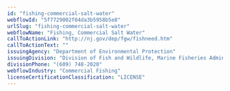 ```yaml
---
id: "fishing-commercial-salt-water"
webflowId: "5f7729002f04da3b5958b5e8"
urlSlug: "fishing-commercial-salt-water"
webflowName: "Fishing, Commercial Salt Water"
callToActionLink: "http://nj.gov/dep/fgw/fishneed.htm"
callToActionText: ""
issuingAgency: "Department of Environmental Protection"
issuingDivision: "Division of Fish and Wildlife, Marine Fisheries Administration"
divisionPhone: "(609) 748-2020"
webflowIndustry: "Commercial Fishing"
licenseCertificationClassification: "LICENSE"
---
```

